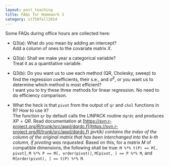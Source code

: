 ```yaml
---
layout: post_teaching
title: FAQs for Homework 3
category: st758fall2014
---
```


Some FAQs during office hours are collected here:

* Q3(a): What do you mean by adding an intercept?  
Add a column of ones to the covariate matrix $X$.

* Q3(a): Shall we make year a categorical variable?  
Treat it as a quantitative variable.

* Q3(b): Do you want us to use each method (QR, Cholesky, sweep) to find the regression coefficients, their s.e., and $\hat \sigma^2$, or you want us to determine which method is most efficient?  
I want you to try these three methods for linear regression. No need to do efficiency comparison.

* What the heck is that `pivot` from the output of `qr` and `chol` functions in R? How to use it?  
The function `qr` by default calls the LINPACK routine `dqrdc` and produces $XP = QR$. Read documentation at [https://svn.r-project.org/R/trunk/src/appl/dqrdc.f](https://svn.r-project.org/R/trunk/src/appl/dqrdc.f) *jpvt(k) contains the index of the column of the original matrix that has been interchanged into the k-th column, if pivoting was requested.* Based on this, for a matrix $M$ of compatible dimensions, the following shall be true: `M %*% t(P) == M[, pivot]`, `M %*% P == M[, order(pivot)]`, `M[pivot, ] == P %*% M`, and `M[order(pivot), ] == t(P) %*% M`.



